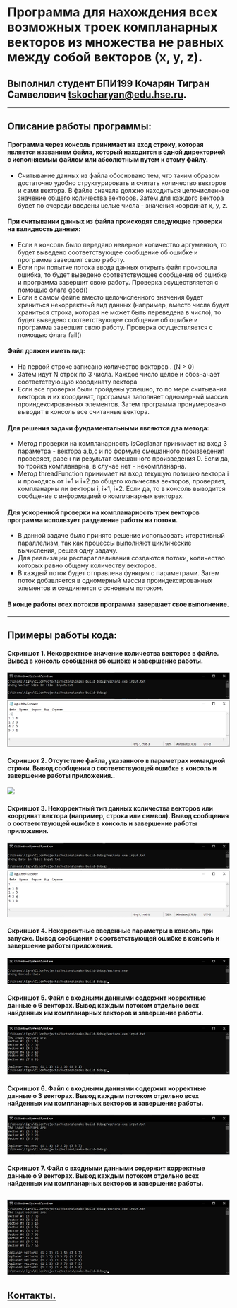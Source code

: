 # Программа для нахождения всех возможных троек компланарных векторов из множества не равных между собой векторов (x, y, z).
## Выполнил студент БПИ199 Кочарян Тигран Самвелович <tskocharyan@edu.hse.ru>.
---

## Описание работы программы:

#### Программа через консоль принимает на вход строку, которая является названием файла, который находится в одной директорией с исполняемым файлом или абсолютным путем к этому файлу. 

* Считывание данных из файла обосновано тем, что таким образом достаточно удобно структурировать и считать количество векторов и сами вектора. В файле сначала должно находиться целочисленное значение общего количества векторов. Затем для каждого вектора будет по очереди введены целые числа - значения координат x, y, z. 

#### При считывании данных из файла происходят следующие проверки на валидность данных:

* Если в консоль было передано неверное количество аргументов, то будет выведено соответствующее сообщение об ошибке и программа завершит свою работу.
* Если при попытке потока ввода данных открыть файл произошла ошибка, то будет выведено соответствующее сообщение об ошибке и программа завершит свою работу. Проверка осуществляется с помощью флага good()
* Если в самом файле вместо целочисленного значения будет храниться некорректный вид данных (например, вместо числа будет храниться строка, которая не может быть переведена в число), то будет выведено соответствующее сообщение об ошибке и программа завершит свою работу. Проверка осуществляется с помощью флага fail()

#### Файл должен иметь вид:

* На первой строке записано количество векторов <N>. (N > 0)
* Затем идут N строк по 3 числа. Каждое число целое и обозначает соответствующую координату вектора <x y z>
* Если все проверки были пройдены успешно, то по мере считывания векторов и их координат, программа заполняет одномерный массив проиндексированных элементов. Затем программа пронумеровано выводит в консоль все считанные вектора.

#### Для решения задачи фундаментальными являются два метода:

* Метод проверки на компланарность isCoplanar принимает на вход 3 параметра - вектора a,b,c и по формуле смешанного произведения проверяет, равен ли результат смешанного произведения 0. Если да, то тройка компланарна, в случае нет - некомпланарна.
* Метод threadFunction принимает на вход текущую позицию вектора i и проходясь от i+1 и i+2 до общего количества векторов, проверяет, компланарны ли векторы i, i+1, i+2. Если да, то в консоль выводится сообщение с информацией о компланарных векторах.

#### Для ускоренной проверки на компланарность трех векторов программа использует разделение работы на потоки. 

* В данной задаче было принято решение использовать итеративный параллелизм, так как процессы выполняют циклические вычисления, решая одну задачу. 
* Для реализации распараллеливания создаются потоки, количество которых равно общему количеству векторов. 
* В каждый поток будет отправлена функция с параметрами. Затем поток добавляется в одномерный массив проиндексированных элементов и соединяется с основным потоком.

#### В конце работы всех потоков программа завершает свое выполнение.
---

## Примеры работы кода:

#### Скриншот 1. Некорректное значение количества векторов в файле. Вывод в консоль сообщения об ошибке и завершение работы.
![](screenshots/test1_console.jpg)
![](screenshots/test1_file.jpg)

#### Скриншот 2. Отсутствие файла, указанного в параметрах командной строки. Вывод сообщения о соответствующей ошибке в консоль и завершение работы приложения..
![](test2_console.jpg)

#### Скриншот 3. Некорректный тип данных количества векторов или координат вектора (например, строка или символ). Вывод сообщения о соответствующей ошибке в консоль и завершение работы приложения.
![](screenshots/test3_console.jpg)
![](screenshots/test3_file.jpg)

#### Скриншот 4. Некорректные введенные параметры в консоль при запуске. Вывод сообщения о соответствующей ошибке в консоль и завершение работы приложения.
![](screenshots/test4_console.jpg)

#### Скриншот 5. Файл с входными данными содержит корректные данные о 6 векторах. Вывод каждым потоком отдельно всех найденных им компланарных векторов и завершение работы.
![](screenshots/test5_console.jpg)

#### Скриншот 6. Файл с входными данными содержит корректные данные о 3 векторах. Вывод каждым потоком отдельно всех найденных им компланарных векторов и завершение работы.
![](screenshots/test6_console.jpg)

#### Скриншот 7. Файл с входными данными содержит корректные данные о 9 векторах. Вывод каждым потоком отдельно всех найденных им компланарных векторов и завершение работы.
![](screenshots/test7_console.jpg)
---

## [Контакты.](https://vk.com/k_tigran)
